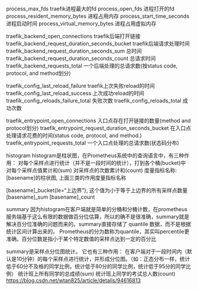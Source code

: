 process_max_fds	traefik进程最大的fd
process_open_fds	进程打开的fd
process_resident_memory_bytes	进程占用内存
process_start_time_seconds	进程启动时间
process_virtual_memory_bytes	进程占用虚拟内存

traefik_backend_open_connections	traefik后端打开链接
traefik_backend_request_duration_seconds_bucket	traefik后端请求处理时间
traefik_backend_request_duration_seconds_sum	总时间
traefik_backend_request_duration_seconds_count	总请求时间
traefik_backend_requests_total	一个后端处理的总请求数(按status code, protocol, and method划分)

traefik_config_last_reload_failure	traefik上次失败reload的时间
traefik_config_last_reload_success	上次成功reload的时间
traefik_config_reloads_failure_total	失败次数
traefik_config_reloads_total	成功次数

traefik_entrypoint_open_connections	入口点存在打开链接的数量(method and protocol划分)
traefik_entrypoint_request_duration_seconds_bucket	在入口点处理请求花费的时间(status code, protocol, and method.)
traefik_entrypoint_requests_total	一个入口点处理的总请求数(状态码分布)



histogram
histogram是柱状图，在Prometheus系统中的查询语言中，有三种作用：
对每个采样点进行统计（并不是一段时间的统计），打到各个桶(bucket)中
对每个采样点值累计和(sum)
对采样点的次数累计和(count)
度量指标名称: [basename]的柱状图, 上面三类的作用度量指标名称

[basename]_bucket{le=“上边界”}, 这个值为小于等于上边界的所有采样点数量
[basename]_sum
[basename]_count

summary
因为histogram在客户端就是简单的分桶和分桶计数，在prometheus服务端基于这么有限的数据做百分位估算，所以的确不是很准确，summary就是解决百分位准确的问题而来的。summary直接存储了 quantile 数据，而不是根据统计区间计算出来的。
Prometheus的分为数称为quantile，其实叫percentile更准确。百分位数是指小于某个特定数值的采样点达到一定的百分比

summary是采样点分位图统计。 它也有三种作用：
在客户端对于一段时间内（默认是10分钟）的每个采样点进行统计，并形成分位图。（如：正态分布一样，统计低于60分不及格的同学比例，统计低于80分的同学比例，统计低于95分的同学比例）
统计班上所有同学的总成绩(sum)
统计班上同学的考试总人数(count)
https://blog.csdn.net/wtan825/article/details/94616813